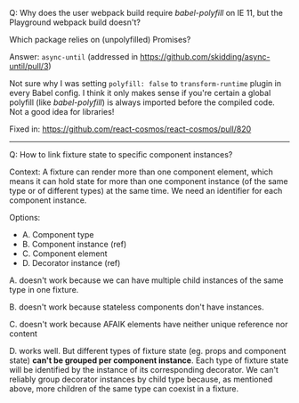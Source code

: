 Q: Why does the user webpack build require _babel-polyfill_ on IE 11, but the Playground webpack build doesn't?

Which package relies on (unpolyfilled) Promises?

Answer: `async-until` (addressed in https://github.com/skidding/async-until/pull/3)

Not sure why I was setting `polyfill: false` to `transform-runtime` plugin in every Babel config. I think it only makes sense if you're certain a global polyfill (like _babel-polyfill_) is always imported before the compiled code. Not a good idea for libraries!

Fixed in: https://github.com/react-cosmos/react-cosmos/pull/820

---

Q: How to link fixture state to specific component instances?

Context: A fixture can render more than one component element, which means it can hold state for more than one component instance (of the same type or of different types) at the same time. We need an identifier for each component instance.

Options:

- A. Component type
- B. Component instance (ref)
- C. Component element
- D. Decorator instance (ref)

A. doesn't work because we can have multiple child instances of the same type in one fixture.

B. doesn't work because stateless components don't have instances.

C. doesn't work because AFAIK elements have neither unique reference nor content

D. works well. But different types of fixture state (eg. props and component state) **can't be grouped per component instance**. Each type of fixture state will be identified by the instance of its corresponding decorator. We can't reliably group decorator instances by child type because, as mentioned above, more children of the same type can coexist in a fixture.

